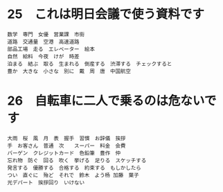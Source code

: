 # 25　これは明日会議で使う資料です

    数学　専門　女優　営業課　市街
    道路　交通量　空港　高速道路　
    部品工場　走る　エレベーター　絵本
    自然　給料　今夜　けが　時差
    泊まる　結ぶ　取る　生まれる　倒産する　渋滞する　チェックすると　
    豊か　大きな　小さな　別に　戴　周　唐　中国航空
# 26　自転車に二人で乗るのは危ないです

    大雨　桜　風　月　表　握手　習慣　お辞儀　挨拶
    手　お客さん　普通　次　　スーパー　料金　会費
    バーゲン　クレジットカード　色鉛筆　豊作　仲
    忘れ物　防ぐ　回る　吹く　挙げる　足りる　スケッチする
    発言する　優勝する　合格する　約束する　もしかしたら
    つい　直ぐに　殆ど　それで　鈴木　よう杨 加藤　葉子
    光デパート　挨拶回り　いけない